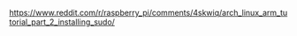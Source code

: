 https://www.reddit.com/r/raspberry_pi/comments/4skwiq/arch_linux_arm_tutorial_part_2_installing_sudo/
